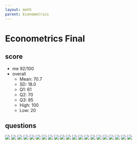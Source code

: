 ```yaml
---
layout: meth
parent: Econometrics
---
```


# Econometrics Final

## score

-  me 92/100
-  overall
	- Mean: 70.7 
	- SD: 18.0 
	- Q1: 61 
	- Q2: 70 
	- Q3: 85 
	- High: 100 
	- Low: 20

## questions

![](https://i.imgur.com/y6pukxo.png)
![](https://i.imgur.com/F9zAjup.png)
![](https://i.imgur.com/w7F3Oyo.png)
![](https://i.imgur.com/AwPpDJ0.png)
![](https://i.imgur.com/omnES5r.png)
![](https://i.imgur.com/ien4bfT.png)
![](https://i.imgur.com/kryx9d9.png)
![](https://i.imgur.com/mh4OKRY.png)
![](https://i.imgur.com/W9c7trB.png)
![](https://i.imgur.com/zWww1eZ.png)
![](https://i.imgur.com/577h6yj.png)
![](https://i.imgur.com/3DsLoT7.png)
![](https://i.imgur.com/du4WQfA.png)
![](https://i.imgur.com/jxJVkJF.png)
![](https://i.imgur.com/aS49j9f.png)
![](https://i.imgur.com/8tFGjPc.png)
![](https://i.imgur.com/IMNmA9k.png)
![](https://i.imgur.com/OkGFqzj.png)
![](https://i.imgur.com/jjitOs4.png)
![](https://i.imgur.com/hOfFLLn.png)
![](https://i.imgur.com/XNTz1Bh.png)

